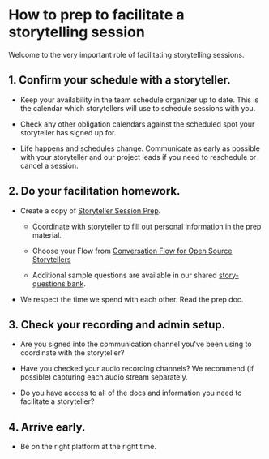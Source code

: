 # How to prep to facilitate a storytelling session

Welcome to the very important role of facilitating storytelling sessions.

## 1. Confirm your schedule with a storyteller.

* Keep your availability in the team schedule organizer up to date. This is the calendar which storytellers will use to schedule sessions with you.

* Check any other obligation calendars against the scheduled spot your storyteller has signed up for.

* Life happens and schedules change. Communicate as early as possible with your storyteller and our project leads if you need to reschedule or cancel a session.

## 2. Do your facilitation homework.

* Create a copy of [Storyteller Session Prep](https://github.com/opensourcestories/storytelling/session-prep-template.md).

  * Coordinate with storyteller to fill out personal information in the prep material.

  * Choose your Flow from [Conversation Flow for Open Source Storytellers](bit.ly/opensource-storytelling-conversation-flow)

  * Additional sample questions are available in our shared [story-questions bank](https://github.com/opensourcestories/story-questions).

* We respect the time we spend with each other. Read the prep doc.

## 3. Check your recording and admin setup.

* Are you signed into the communication channel you've been using to coordinate with the storyteller?

* Have you checked your audio recording channels? We recommend (if possible) capturing each audio stream separately.

* Do you have access to all of the docs and information you need to facilitate a storyteller? 

## 4. Arrive early.

* Be on the right platform at the right time.
